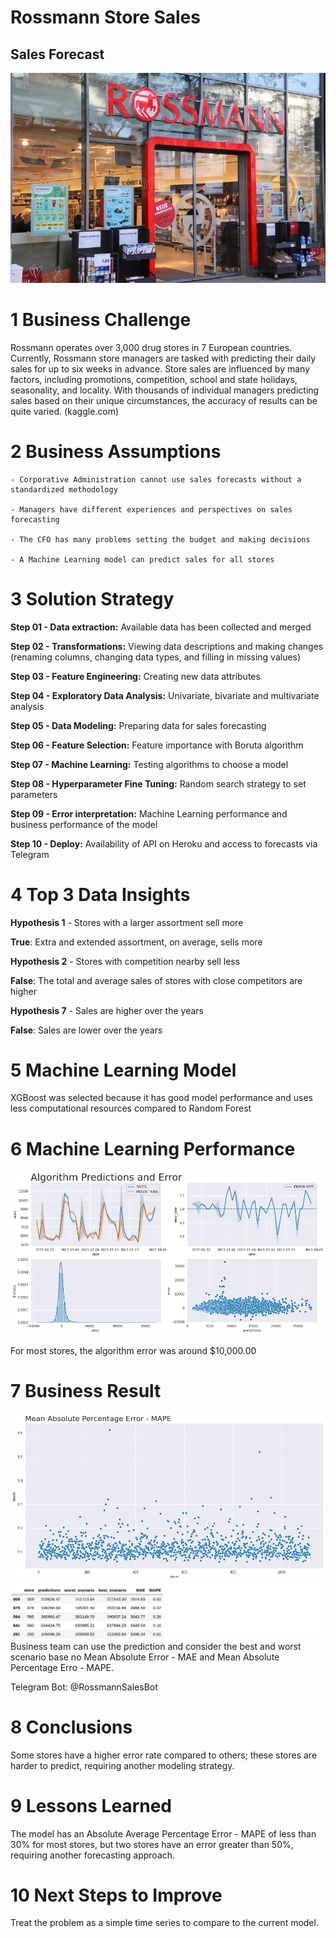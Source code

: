 # Rossmann Store Sales
## Sales Forecast
![alt_text](storytelling/img/rossmann_store.jpeg)

# 1 Business Challenge

Rossmann operates over 3,000 drug stores in 7 European countries. Currently, Rossmann store managers are tasked with predicting their daily sales for up to six weeks in advance. Store sales are influenced by many factors, including promotions, competition, school and state holidays, seasonality, and locality. 
With thousands of individual managers predicting sales based on their unique circumstances, the accuracy of results can be quite varied. (kaggle.com)

# 2 Business Assumptions

	- Corporative Administration cannot use sales forecasts without a standardized methodology
	
	- Managers have different experiences and perspectives on sales forecasting

	- The CFO has many problems setting the budget and making decisions

	- A Machine Learning model can predict sales for all stores

# 3 Solution Strategy

**Step 01 - Data extraction:** Available data has been collected and merged

**Step 02 - Transformations:** Viewing data descriptions and making changes (renaming columns, changing data types, and filling in missing values) 

**Step 03 - Feature Engineering:** Creating new data attributes 

**Step 04 - Exploratory Data Analysis:** Univariate, bivariate and multivariate analysis

**Step 05 - Data Modeling:** Preparing data for sales forecasting

**Step 06 - Feature Selection:** Feature importance with Boruta algorithm

**Step 07 - Machine Learning:** Testing algorithms to choose a model

**Step 08 - Hyperparameter Fine Tuning:** Random search strategy to set parameters

**Step 09 - Error interpretation:** Machine Learning performance and business performance of the model

**Step 10 - Deploy:** Availability of API on Heroku and access to forecasts via Telegram

# 4 Top 3 Data Insights

**Hypothesis 1** - Stores with a larger assortment sell more 

**True**: Extra and extended assortment, on average, sells more


**Hypothesis 2** - Stores with competition nearby sell less

**False**: The total and average sales of stores with close competitors are higher


**Hypothesis 7** - Sales are higher over the years

**False**: Sales are lower over the years

# 5 Machine Learning Model

XGBoost was selected because it has good model performance and uses less computational resources compared to Random Forest

# 6 Machine Learning Performance

![alt_text](storytelling/img/predictions_error.png)

For most stores, the algorithm error was around $10,000.00

# 7 Business Result

![alt_text](storytelling/img/mape.png)
![alt_text](storytelling/img/business_performance.png)
Business team can use the prediction and consider the best and worst scenario base no Mean Absolute Error - MAE and Mean Absolute Percentage Erro - MAPE.

Telegram Bot: @RossmannSalesBot

# 8 Conclusions

Some stores have a higher error rate compared to others; these stores are harder to predict, requiring another modeling strategy. 

# 9 Lessons Learned

The model has an Absolute Average Percentage Error - MAPE of less than 30% for most stores, but two stores have an error greater than 50%, requiring another forecasting approach.

# 10 Next Steps to Improve

Treat the problem as a simple time series to compare to the current model.
